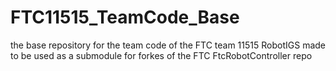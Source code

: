 # FTC11515_TeamCode_Base
the base repository for the team code of the FTC team 11515 RobotIGS made to be used as a submodule for forkes of the FTC FtcRobotController repo
